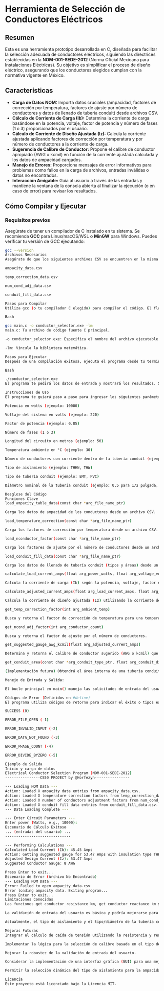 # Herramienta de Selección de Conductores Eléctricos

## Resumen
Esta es una herramienta prototipo desarrollada en C, diseñada para facilitar la selección adecuada de conductores eléctricos, siguiendo las directrices establecidas en la **NOM-001-SEDE-2012** (Norma Oficial Mexicana para Instalaciones Eléctricas). Su objetivo es simplificar el proceso de diseño eléctrico, asegurando que los conductores elegidos cumplan con la normativa vigente en México.

## Características
- **Carga de Datos NOM:** Importa datos cruciales (ampacidad, factores de corrección por temperatura, factores de ajuste por número de conductores y datos de llenado de tubería conduit) desde archivos CSV.
- **Cálculo de Corriente de Carga (Ib):** Determina la corriente de carga basándose en la potencia, voltaje, factor de potencia y número de fases (1 o 3) proporcionados por el usuario.
- **Cálculo de Corriente de Diseño Ajustada (Iz):** Calcula la corriente ajustada aplicando factores de corrección por temperatura y por número de conductores a la corriente de carga.
- **Sugerencia de Calibre de Conductor:** Propone el calibre de conductor apropiado (AWG o kcmil) en función de la corriente ajustada calculada y los datos de ampacidad cargados.
- **Manejo de Errores:** Proporciona mensajes de error informativos para problemas como fallos en la carga de archivos, entradas inválidas o datos no encontrados.
- **Interacción Amigable:** Guía al usuario a través de las entradas y mantiene la ventana de la consola abierta al finalizar la ejecución (o en caso de error) para revisar los resultados.

## Cómo Compilar y Ejecutar

### Requisitos previos
Asegúrate de tener un compilador de C instalado en tu sistema. Se recomienda **GCC** para Linux/macOS/WSL o **MinGW** para Windows. Puedes verificar tu versión de GCC ejecutando:
```bash
gcc --version
Archivos Necesarios
Asegúrate de que los siguientes archivos CSV se encuentren en la misma carpeta que tu archivo de código fuente main.c (y, por lo tanto, en la misma ubicación que tu ejecutable compilado):

ampacity_data.csv

temp_correction_data.csv

num_cond_adj_data.csv

conduit_fill_data.csv

Pasos para Compilar
Utiliza gcc (o tu compilador C elegido) para compilar el código. El flag -lm es esencial para vincular la biblioteca matemática (necesaria para funciones como sqrt()):

Bash

gcc main.c -o conductor_selector.exe -lm
main.c: Tu archivo de código fuente C principal.

-o conductor_selector.exe: Especifica el nombre del archivo ejecutable de salida. Puedes cambiar conductor_selector.exe a lo que prefieras (por ejemplo, selector_electrico.exe).

-lm: Vincula la biblioteca matemática.

Pasos para Ejecutar
Después de una compilación exitosa, ejecuta el programa desde tu terminal:

Bash

./conductor_selector.exe
El programa te pedirá los datos de entrada y mostrará los resultados. Se pausará al final, esperando que presiones Enter antes de cerrar la ventana de la consola.

Instrucciones de Uso
El programa te guiará paso a paso para ingresar los siguientes parámetros:

Potencia en watts (ejemplo: 10000)

Voltaje del sistema en volts (ejemplo: 220)

Factor de potencia (ejemplo: 0.85)

Número de fases (1 o 3)

Longitud del circuito en metros (ejemplo: 50)

Temperatura ambiente en °C (ejemplo: 30)

Número de conductores con corriente dentro de la tubería conduit (ejemplo: 3)

Tipo de aislamiento (ejemplo: THHN, THW)

Tipo de tubería conduit (ejemplo: EMT, PVC)

Diámetro nominal de la tubería conduit (ejemplo: 0.5 para 1/2 pulgada, 0.75 para 3/4 pulgada)

Desglose del Código
Funciones Clave
load_ampacity_table_data(const char *arg_file_name_ptr)

Carga los datos de ampacidad de los conductores desde un archivo CSV.

load_temperature_correction(const char *arg_file_name_ptr)

Carga los factores de corrección por temperatura desde un archivo CSV.

load_nconductor_factor(const char *arg_file_name_ptr)

Carga los factores de ajuste por el número de conductores desde un archivo CSV.

load_conduit_fill_data(const char *arg_file_name_ptr)

Carga los datos de llenado de tubería conduit (tipos y áreas) desde un archivo CSV.

calculate_load_current_amps(float arg_power_watts, float arg_voltage_volts, float arg_power_factor, int arg_phase_count)

Calcula la corriente de carga (Ib) según la potencia, voltaje, factor de potencia y número de fases.

calculate_adjusted_current_amps(float arg_load_current_amps, float arg_temp_correction_factor, float arg_num_cond_adjustment_factor)

Calcula la corriente de diseño ajustada (Iz) utilizando la corriente de carga y los factores de corrección.

get_temp_correction_factor(int arg_ambient_temp)

Busca y retorna el factor de corrección de temperatura para una temperatura ambiente dada.

get_ncond_adj_factor(int arg_conductor_count)

Busca y retorna el factor de ajuste por el número de conductores.

get_suggested_gauge_awg_kcmil(float arg_adjusted_current_amps)

Determina y retorna el calibre de conductor sugerido (AWG o kcmil) que cumple con la corriente ajustada.

get_conduit_area(const char *arg_conduit_type_ptr, float arg_conduit_diameter_nominal_inches)

(Implementación futura) Obtendrá el área interna de una tubería conduit específica.

Manejo de Entrada y Salida:

El bucle principal en main() maneja las solicitudes de entrada del usuario y la visualización de resultados. Incluye validación básica de entrada y un mecanismo para pausar la ejecución al finalizar (getchar()).

Códigos de Error (Definidos en #define)
El programa utiliza códigos de retorno para indicar el éxito o tipos específicos de errores:

SUCCESS (0)

ERROR_FILE_OPEN (-1)

ERROR_INVALID_INPUT (-2)

ERROR_DATA_NOT_FOUND (-3)

ERROR_PHASE_COUNT (-4)

ERROR_DIVIDE_BYZERO (-5)

Ejemplo de Salida
Inicio y carga de datos
Electrical Conductor Selection Program (NOM-001-SEDE-2012)
----------------CS50 PROJECT by @Horfezyn----------------

--- Loading NOM Data ---
Action: Loaded X ampacity data entries from ampacity_data.csv.
Action: Loaded X temperature correction factors from temp_correction_data.csv.
Action: Loaded X number of conductors adjustment factors from num_cond_adj_data.csv.
Action: Loaded X conduit fill data entries from conduit_fill_data.csv. 
--- Data Loading Complete ---

--- Enter Circuit Parameters ---
Enter power (Watts, e.g., 10000): 
Escenario de Cálculo Exitoso
... (entradas del usuario) ...
------------------------------

--- Performing Calculations ---
Calculated Load Current (Ib): 45.45 Amps
Action: Getting suggested gauge for 53.47 Amps with insulation type THHW.
Adjusted Design Current (Iz): 53.47 Amps
Suggested Conductor Gauge: 8 AWG

Press Enter to exit...
Escenario de Error (Archivo No Encontrado)
--- Loading NOM Data ---
Error: Failed to open ampacity_data.csv
Error loading ampacity data. Exiting program...
Press Enter to exit...
Limitaciones Conocidas
Las funciones get_conductor_resistance_km, get_conductor_reactance_km y get_conductor_mm2 están declaradas pero aún no implementadas para recuperar datos reales.

La validación de entrada del usuario es básica y podría mejorarse para manejar casos más complejos.

Actualmente, el tipo de aislamiento y el tipo/diámetro de la tubería conduit se solicitan, pero no influyen directamente en la selección del calibre del conductor en la lógica actual (aunque los datos de conduit se cargan para futura implementación).

Mejoras Futuras
Integrar el cálculo de caída de tensión utilizando la resistencia y reactancia de los conductores.

Implementar la lógica para la selección de calibre basada en el tipo de aislamiento y la capacidad de llenado de la tubería conduit.

Mejorar la robustez de la validación de entrada del usuario.

Considerar la implementación de una interfaz gráfica (GUI) para una mejor experiencia de usuario.

Permitir la selección dinámica del tipo de aislamiento para la ampacidad (actualmente fija a 75°C).

Licencia
Este proyecto está licenciado bajo la Licencia MIT.